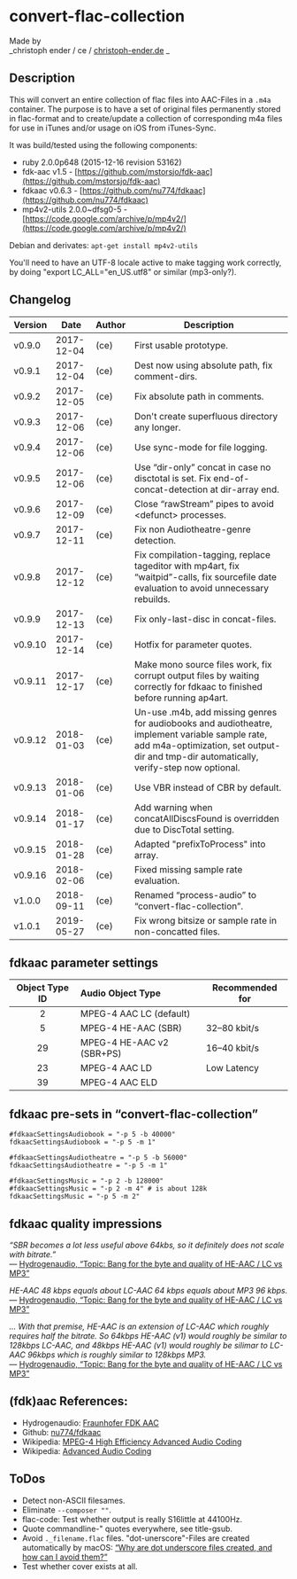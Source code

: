 
# convert-flac-collection

Made by  
_christoph ender / ce / [christoph-ender.de](christoph-ender.de) _

## Description
 This will convert an entire collection of flac files into AAC-Files in
 a `.m4a` container. The purpose is to have a set of original files permanently
 stored in flac-format and to create/update a collection of corresponding
 m4a files for use in iTunes and/or usage on iOS from iTunes-Sync.

 It was build/tested using the following components:
 
- ruby 2.0.0p648 (2015-12-16 revision 53162)
- fdk-aac v1.5 - [https://github.com/mstorsjo/fdk-aac](https://github.com/mstorsjo/fdk-aac)
- fdkaac v0.6.3 - [https://github.com/nu774/fdkaac](https://github.com/nu774/fdkaac)
- mp4v2-utils 2.0.0\~dfsg0-5 - [https://code.google.com/archive/p/mp4v2/](https://code.google.com/archive/p/mp4v2/)

 Debian and derivates: `apt-get install mp4v2-utils`

 You'll need to have an UTF-8 locale active to make tagging work
 correctly, by doing "export LC_ALL="en_US.utf8" or similar (mp3-only?).
 
## Changelog
| Version | Date | Author | Description  |
|---------|------|--------|--------------|
| v0.9.0  | 2017-12-04 | (ce) | First usable prototype.
| v0.9.1  | 2017-12-04 | (ce) | Dest now using absolute path, fix comment-dirs.
| v0.9.2  | 2017-12-05 | (ce) | Fix absolute path in comments.
| v0.9.3  | 2017-12-06 | (ce) | Don't create superfluous directory any longer.
| v0.9.4  | 2017-12-06 | (ce) | Use sync-mode for file logging.
| v0.9.5  | 2017-12-06 | (ce) | Use “dir-only” concat in case no disctotal is set. Fix end-of-concat-detection at dir-array end.
| v0.9.6  | 2017-12-09 | (ce) | Close “rawStream” pipes to avoid \<defunct\> processes.
| v0.9.7  | 2017-12-11 | (ce) | Fix non Audiotheatre-genre detection.
| v0.9.8  | 2017-12-12 | (ce) | Fix compilation-tagging, replace tageditor with mp4art, fix “waitpid”-calls, fix sourcefile date evaluation to avoid unnecessary rebuilds.
| v0.9.9  | 2017-12-13 | (ce) | Fix only-last-disc in concat-files.
| v0.9.10 | 2017-12-14 | (ce) | Hotfix for parameter quotes.
| v0.9.11 | 2017-12-17 | (ce) | Make mono source files work, fix corrupt output files by waiting correctly for fdkaac to finished before running ap4art.
| v0.9.12 | 2018-01-03 | (ce) | Un-use .m4b, add missing genres for audiobooks and audiotheatre, implement variable sample rate, add m4a-optimization, set output-dir and tmp-dir automatically, verify-step now optional.
| v0.9.13 | 2018-01-06 | (ce) | Use VBR instead of CBR by default.
| v0.9.14 | 2018-01-17 | (ce) | Add warning when concatAllDiscsFound is overridden due to DiscTotal setting.
| v0.9.15 | 2018-01-28 | (ce) | Adapted "prefixToProcess" into array.
| v0.9.16 | 2018-02-06 | (ce) | Fixed missing sample rate evaluation.
| v1.0.0  | 2018-09-11 | (ce) | Renamed “process-audio” to “convert-flac-collection”.
| v1.0.1  | 2019-05-27 | (ce) | Fix wrong bitsize or sample rate in non-concatted files.
 
 
 
## fdkaac parameter settings


| Object Type ID| Audio Object Type| Recommended for|
|:--------:|:--------------------------------|------------|
|        2 | MPEG-4 AAC LC (default)         |            |
|        5 | MPEG-4 HE-AAC (SBR)             |32–80 kbit/s|
|       29 | MPEG-4 HE-AAC v2 (SBR+PS)       |16–40 kbit/s|
|       23 | MPEG-4 AAC LD                   |Low Latency |
|       39 | MPEG-4 AAC ELD                  |            |


## fdkaac pre-sets in “convert-flac-collection”

```
#fdkaacSettingsAudiobook = "-p 5 -b 40000"
fdkaacSettingsAudiobook = "-p 5 -m 1"

#fdkaacSettingsAudiotheatre = "-p 5 -b 56000"
fdkaacSettingsAudiotheatre = "-p 5 -m 1"

#fdkaacSettingsMusic = "-p 2 -b 128000"
#fdkaacSettingsMusic = "-p 2 -m 4" # is about 128k
fdkaacSettingsMusic = "-p 5 -m 2"
```

## fdkaac quality impressions

 _“SBR becomes a lot less useful above 64kbs, so it definitely does not scale with bitrate.”_  
 — [Hydrogenaudio, “Topic: Bang for the byte and quality of HE-AAC / LC vs MP3”](https://hydrogenaud.io/index.php/topic,102051.0.html)

_HE-AAC 48 kbps equals about LC-AAC 64 kbps equals about MP3 96 kbps._  
 — [Hydrogenaudio, “Topic: Bang for the byte and quality of HE-AAC / LC vs MP3”](https://hydrogenaud.io/index.php/topic,102051.0.html)

_… With that premise, HE-AAC is an extension of LC-AAC which roughly requires half the bitrate. So 64kbps HE-AAC (v1) would roughly be similar to 128kbps LC-AAC, and 48kbps HE-AAC (v1) would roughly be silimar to LC-AAC 96kbps which is roughly similar to 128kbps MP3._  
 — [Hydrogenaudio, “Topic: Bang for the byte and quality of HE-AAC / LC vs MP3”](https://hydrogenaud.io/index.php/topic,102051.0.html)

## (fdk)aac References:
- Hydrogenaudio: [Fraunhofer FDK AAC](https://wiki.hydrogenaud.io/index.php?title=Fraunhofer_FDK_AAC)
- Github: [nu774/fdkaac](https://github.com/nu774/fdkaac)
- Wikipedia: [MPEG-4 High Efficiency Advanced Audio Coding](https://de.wikipedia.org/wiki/MPEG-4_High_Efficiency_Advanced_Audio_Coding)
- Wikipedia: [Advanced Audio Coding](https://de.wikipedia.org/wiki/Advanced_Audio_Coding)


## ToDos
- Detect non-ASCII filesames.
- Eliminate `--composer ""`.
- flac-code: Test whether output is really S16little at 44100Hz.
- Quote commandline-" quotes everywhere, see title-gsub.
- Avoid `._filename.flac` files. "dot-unerscore"-Files are created automatically by macOS: [“Why are dot underscore files created, and how can I avoid them?”](https://apple.stackexchange.com/questions/14980/why-are-dot-underscore-files-created-and-how-can-i-avoid-them)
- Test whether cover exists at all.
